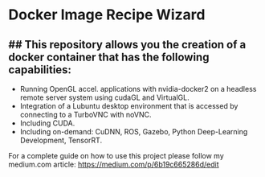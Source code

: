 # Docker Image Recipe Wizard

## ## This repository allows you the creation of a docker container that has the following capabilities:
* Running OpenGL accel. applications with nvidia-docker2 on a headless remote server system using cudaGL and VirtualGL.
* Integration of a Lubuntu desktop environment that is accessed by connecting to a TurboVNC with noVNC.
* Including CUDA.
* Including on-demand: CuDNN, ROS, Gazebo, Python Deep-Learning Development, TensorRT.

For a complete guide on how to use this project please follow my medium.com article: https://medium.com/p/6b19c665286d/edit
